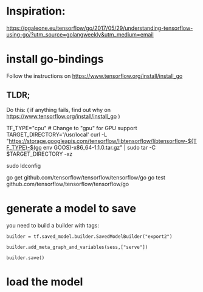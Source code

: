 
# Inspiration:
https://pgaleone.eu/tensorflow/go/2017/05/29/understanding-tensorflow-using-go/?utm_source=golangweekly&utm_medium=email


# install go-bindings
Follow the instructions on
https://www.tensorflow.org/install/install_go

## TLDR;
Do this: ( if anything fails, find out why on https://www.tensorflow.org/install/install_go )

TF_TYPE="cpu" # Change to "gpu" for GPU support
TARGET_DIRECTORY='/usr/local'
curl -L \
   "https://storage.googleapis.com/tensorflow/libtensorflow/libtensorflow-${TF_TYPE}-$(go env GOOS)-x86_64-1.1.0.tar.gz" |
sudo tar -C $TARGET_DIRECTORY -xz

sudo ldconfig

go get github.com/tensorflow/tensorflow/tensorflow/go
go test github.com/tensorflow/tensorflow/tensorflow/go

# generate a model to save

you need to build a builder with tags:

    builder = tf.saved_model.builder.SavedModelBuilder("export2")
    
    builder.add_meta_graph_and_variables(sess,["serve"])
    
    builder.save()

# load the model
